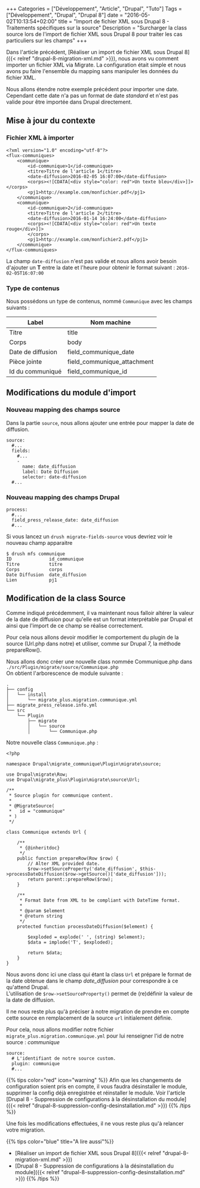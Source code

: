 +++
Categories = ["Développement", "Article", "Drupal", "Tuto"]
Tags = ["Développement", "Drupal", "Drupal 8"]
date = "2016-05-02T10:13:54+02:00"
title = "Import de fichier XML sous Drupal 8 - Traitements spécifiques sur la source"
Description = "Surcharger la class source lors de l'import de fichier XML sous Drupal 8 pour traiter les cas particuliers sur les champs"
+++

Dans l'article précédent, [Réaliser un import de fichier XML sous Drupal 8]({{< relref "drupal-8-migration-xml.md" >}}), nous avons vu comment importer un fichier XML via Migrate.
La configuration était simple et nous avons pu faire l'ensemble du mapping sans manipuler les données du fichier XML.

Nous allons étendre notre exemple précédent pour importer une date.  
Cependant cette date n'a pas un format de date *standard* et n'est pas valide pour être importée dans Drupal directement.

## Mise à jour du contexte

### Fichier XML à importer

```
<?xml version="1.0" encoding="utf-8"?>
<flux-communiques>
    <communique>
        <id-communique>1</id-communique>
        <titre>Titre de l'article 1</titre>
        <date-diffusion>2016-02-05 16:07:00</date-diffusion>
        <corps><![CDATA[<div style="color: red">Un texte bleu</div>]]></corps>
        <pj1>http://example.com/monfichier.pdf</pj1>
    </communique>
    <communique>
        <id-communique>2</id-communique>
        <titre>Titre de l'article 2</titre>
        <date-diffusion>2016-01-14 16:24:00</date-diffusion>
        <corps><![CDATA[<div style="color: red">Un texte rouge</div>]]>
        </corps>
        <pj1>http://example.com/monfichier2.pdf</pj1>
    </communique>
</flux-communiques>
```

La champ `date-diffusion` n'est pas valide et nous allons avoir besoin d'ajouter un **T** entre la date et l'heure pour obtenir le format suivant : `2016-02-05T16:07:00`

### Type de contenus

Nous possédons un type de contenus, nommé `Communique` avec les champs suivants :

|Label|Nom machine|
|---|---|
|Titre|title|
|Corps|body|
|Date de diffusion|field_communique_date|
|Pièce jointe|field_communique_attachment|
|Id du communiqué|field_communique_id|

## Modifications du module d'import

### Nouveau mapping des champs source

Dans la partie `source`, nous allons ajouter une entrée pour mapper la date de diffusion.

```
source:
  #...
  fields:
    #...
    -
      name: date_diffusion
      label: Date Diffusion
      selector: date-diffusion
  #...
```

### Nouveau mapping des champs Drupal

```
process:
  #...
  field_press_release_date: date_diffusion
  #...
```

Si vous lancez un `drush migrate-fields-source` vous devriez voir le nouveau champ apparaitre

```
$ drush mfs communique
ID              id_communique  
Titre           titre          
Corps           corps          
Date Diffusion  date_diffusion
Lien            pj1
```

## Modification de la class Source

Comme indiqué précédemment, il va maintenant nous falloir altérer la valeur de la date de diffusion pour qu'elle est un format interprétable par Drupal et ainsi que l'import de ce champ se réalise correctement.

Pour cela nous allons devoir modifier le comportement du plugin de la source (Url.php dans notre) et utiliser, comme sur Drupal 7, la méthode prepareRow().

Nous allons donc créer une nouvelle class nommée Communique.php dans `./src/Plugin/migrate/source/Communique.php`  
On obtient l'arborescence de module suivante :

```
.
├── config
│   └── install
│       └── migrate_plus.migration.communique.yml
├── migrate_press_release.info.yml
└── src
    └── Plugin
        ├── migrate
        │   └── source
        │       └── Communique.php
```

Notre nouvelle class `Communique.php` :

```
<?php

namespace Drupal\migrate_communique\Plugin\migrate\source;

use Drupal\migrate\Row;
use Drupal\migrate_plus\Plugin\migrate\source\Url;

/**
 * Source plugin for communique content.
 *
 * @MigrateSource(
 *   id = "communique"
 * )
 */

class Communique extends Url {

    /**
     * {@inheritdoc}
     */
    public function prepareRow(Row $row) {
        // Alter XML provided date.
        $row->setSourceProperty('date_diffusion', $this->processDateDiffusion($row->getSource()['date_diffusion']));
        return parent::prepareRow($row);
    }

    /**
     * Format Date from XML to be compliant with DateTime format.
     *
     * @param $element
     * @return string
     */
    protected function processDateDiffusion($element) {

        $exploded = explode(' ', (string) $element);
        $data = implode('T', $exploded);

        return $data;
    }
}
```

Nous avons donc ici une class qui étant la class `Url` et prépare le format de la date obtenue dans le champ *date_diffusion* pour correspondre à ce qu'attend Drupal.  
L'utilisation de `$row->setSourceProperty()` permet de (re)définir  la valeur de la date de diffusion.

Il ne nous reste plus qu'à préciser à notre migration de prendre en compte cette source en remplacement de la source `url` initialement définie.

Pour cela, nous allons modifier notre fichier `migrate_plus.migration.communique.yml` pour lui renseigner l'id de notre source : *communique*

```
source:
  # L'identifiant de notre source custom.
  plugin: communique
  #...
```

{{% tips color="red" icon="warning" %}}
Afin que les changements de configuration soient pris en compte, il vous faudra désinstaller le module, supprimer la config déjà enregistrée et réinstaller le module.
Voir l'article [Drupal 8 - Suppression de configurations à la désinstallation du module]({{< relref "drupal-8-suppression-config-desinstallation.md" >}})
{{% /tips %}}

Une fois les modifications effectuées, il ne vous reste plus qu'à relancer votre migration.


{{% tips color="blue" title="A lire aussi"%}}
* [Réaliser un import de fichier XML sous Drupal 8]({{< relref "drupal-8-migration-xml.md" >}})
* [Drupal 8 - Suppression de configurations à la désinstallation du module]({{< relref "drupal-8-suppression-config-desinstallation.md" >}})
{{% /tips %}}

